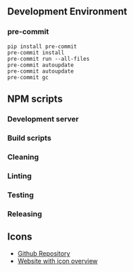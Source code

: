 ## Development Environment

### pre-commit

```shell
pip install pre-commit
pre-commit install
pre-commit run --all-files
pre-commit autoupdate
pre-commit autoupdate
pre-commit gc
```

## NPM scripts

### Development server

### Build scripts

### Cleaning

### Linting

### Testing

### Releasing

## Icons

- [Github Repository](https://github.com/tailwindlabs/heroicons)
- [Website with icon overview](https://heroicons.com/)
